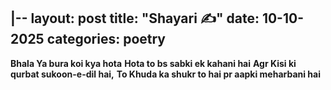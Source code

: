 |--
layout: post
title: "Shayari ✍️"
date: 10-10-2025
categories: poetry
---

**Bhala Ya bura koi kya hota** 
**Hota to bs sabki ek kahani hai**
**Agr Kisi ki qurbat sukoon-e-dil hai,**
**To Khuda ka shukr to hai pr aapki meharbani hai**
